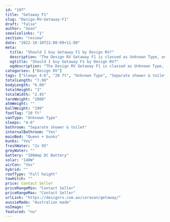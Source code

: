 ```yaml
---
id: "197"
title: "Getaway F1"
slug: "Design-RV-Getaway-F1"
draft: "false"
author: "Sean"
seealsolinks: "1"
section: "review"
date: "2022-10-10T22:00:09+11:00"
meta:
  title: "Should I buy Getaway F1 by Design RV?"
  description: "The Design RV Getaway F1 is classed as Unknown Type, and sleeps 4-6 people. It is Australian made and comes in at 20 ft. It generally has Separate shower & toilet."
  ogtitle: "Should I buy Getaway F1 by Design RV?"
  ogdescription: "The Design RV Getaway F1 is classed as Unknown Type, and sleeps 4-6 people. It is Australian made and comes in at 20 ft. It generally has Separate shower & toilet."
categories: ["Design RV"]
tags: ["Sleeps 4-6", "20 ft", "Unknown Type", "Separate shower & toilet", "Full height", "Price Unknown", "Australian made"]
totalLength: "7.98"
bodyLength: "6.09"
totalHeight: "3"
totalWidth: "2.45"
tareWeight: "2000"
atmWeight: ""
ballWeight: "190"
footTag: "20 ft"
vanType: "Unknown Type"
sleeps: "4-6"
bathroom: "Separate shower & toilet"
internalBathroom: "Yes"
mainBed: "Queen + bunks"
bunks: "Yes"
freshWater: "2x 95"
greyWater: ""
battery: "100Amp DC Battery"
solar: "140W"
airCon: "Yes"
hybrid: ""
roofType: "Full height"
towHitch: ""
price: Contact Seller
priceRangeMin: "Contact Seller"
priceRangeMax: "Contact Seller"
urlLink: "https://designrv.com.au/caravan/getaway/"
aussieMade: "Australian made"
noImage: ""
featured: "no"
---
```

